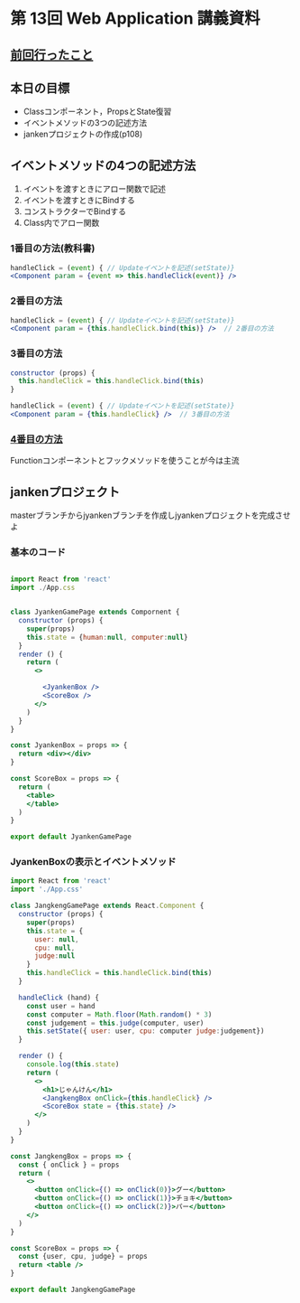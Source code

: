 # 第 13回 Web Application 講義資料

## [前回行ったこと](./lecture20210112.md)

## 本日の目標

- Classコンポーネント，PropsとState復習
- イベントメソッドの3つの記述方法
- jankenプロジェクトの作成(p108)

## イベントメソッドの4つの記述方法

1. イベントを渡すときにアロー関数で記述
2. イベントを渡すときにBindする
3. コンストラクターでBindする
4. Class内でアロー関数

### 1番目の方法(教科書)

```jsx
handleClick = (event) { // Updateイベントを記述(setState)}
<Component param = {event => this.handleClick(event)} />     
```

### 2番目の方法

```jsx
handleClick = (event) { // Updateイベントを記述(setState)}
<Component param = {this.handleClick.bind(this)} />  // 2番目の方法
```

### 3番目の方法

```jsx
constructor (props) {
  this.handleClick = this.handleClick.bind(this)
}

handleClick = (event) { // Updateイベントを記述(setState)}
<Component param = {this.handleClick} />  // 3番目の方法
```

### [4番目の方法](https://oleg008.medium.com/arrow-functions-in-react-f782d11460b4)

Functionコンポーネントとフックメソッドを使うことが今は主流

## jankenプロジェクト

masterブランチからjyankenブランチを作成しjyankenプロジェクトを完成させよ

### 基本のコード

```jsx

import React from 'react'
import ./App.css


class JyankenGamePage extends Compornent {
  constructor (props) {
    super(props)
    this.state = {human:null, computer:null}
  }
  render () {
    return (
      <>

        <JyankenBox />
        <ScoreBox />
      </>
    )
  }
}

const JyankenBox = props => {
  return <div></div>
} 

const ScoreBox = props => {
  return (
    <table>
    </table>
  )
}

export default JyankenGamePage
```

### JyankenBoxの表示とイベントメソッド

```jsx
import React from 'react'
import './App.css'

class JangkengGamePage extends React.Component {
  constructor (props) {
    super(props)
    this.state = {
      user: null,
      cpu: null,
      judge:null
    }
    this.handleClick = this.handleClick.bind(this)
  }

  handleClick (hand) {
    const user = hand
    const computer = Math.floor(Math.random() * 3)
    const judgement = this.judge(computer, user)
    this.setState({ user: user, cpu: computer judge:judgement})
  }

  render () {
    console.log(this.state)
    return (
      <>
        <h1>じゃんけん</h1>
        <JangkengBox onClick={this.handleClick} />
        <ScoreBox state = {this.state} />
      </>
    )
  }
}

const JangkengBox = props => {
  const { onClick } = props
  return (
    <>
      <button onClick={() => onClick(0)}>グー</button>
      <button onClick={() => onClick(1)}>チョキ</button>
      <button onClick={() => onClick(2)}>パー</button>
    </>
  )
}

const ScoreBox = props => {
  const {user, cpu, judge} = props
  return <table />
}

export default JangkengGamePage

```